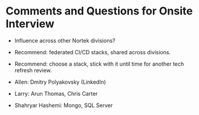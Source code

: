 
# Comments and Questions for Onsite Interview

- Influence across other Nortek divisions?

- Recommend: federated CI/CD stacks, shared across divisions.

- Recommend: choose a stack, stick with it until time for another tech refresh review.

- Allen: Dmitry Polyakovsky (LinkedIn)

- Larry: Arun Thomas, Chris Carter

- Shahryar Hashemi: Mongo, SQL Server

